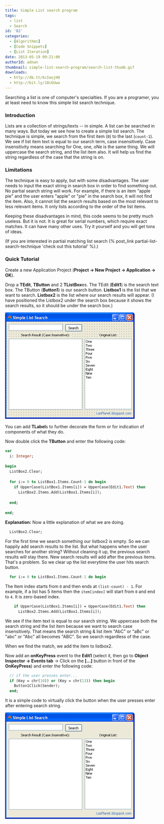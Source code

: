 ```yaml
---
title: Simple List search program
tags:
  - list
  - Search
id: '82'
categories:
  - [Algorithms]
  - [Code Snippets]
  - [List Iteration]
date: 2013-05-19 09:21:00
authorId: adnan
thumbnail: simple-list-search-program/search-list-thumb.gif
downloads:
  - http://db.tt/6cIeojH9
  - http://bit.ly/18cGUwa
---
```


Searching a list is one of computer's specialties. If you are a programer, you at least need to know this simple list search technique.
<!-- more -->


### Introduction

Lists are a collection of strings/texts -- in simple. A list can be searched in many ways. But today we see how to create a simple list search. The technique is simple, we search from the first item (`0`) to the last (`count-1`). We see if list item text is equal to our search term, case insensitively. Case insensitivity means searching for One, one, oNe is the same thing. We will uppercase the search string, and the list item also. It will help us find the string regardless of the case that the string is on.


### Limitations

The technique is easy to apply, but with some disadvantages. The user needs to input the exact string in search box in order to find something out. No partial search string will work. For example, if there is an item "apple pie" and the user enters "apple" or "pie" in the search box, it will not find the item. Also, it cannot list the search results based on the most relevant to less relevant items. It only lists according to the order of the list items.

Keeping these disadvantages in mind, this code seems to be pretty much useless. But it is not. It is great for serial numbers, which require exact matches. It can have many other uses. Try it yourself and you will get tons of ideas.

(If you are interested in partial matching list search {% post_link partial-list-search-technique 'check out this tutorial' %}.)


### Quick Tutorial

Create a new Application Project (**Project -> New Project -> Application -> OK**).

Drop a **TEdit**, **TButton** and 2 **TListBox**es. The TEdit (**Edit1**) is the search text box. The TButton (**Button1**) is our search button. **Listbox1** is the list that we want to search. **Listbox2** is the list where our search results will appear. (I have positioned the Listbox2 under the search box because it shows the search results, so it should be under the search box.)


![Simple list search form in Lazarus form designer](simple-list-search-program/search-form.gif "Simple list search form in Lazarus form designer")


You can add **TLabel**s to further decorate the form or for indication of components of what they do.

Now double click the **TButton** and enter the following code:

```pascal
var
  i: Integer;

begin
  ListBox2.Clear;

  for i:= 0 to ListBox1.Items.Count-1 do begin
    if UpperCase(ListBox1.Items[i]) = UpperCase(Edit1.Text) then
      ListBox2.Items.Add(ListBox1.Items[i]);

  end;

end;
```

**Explanation:**
Now a little explanation of what we are doing.

```pascal
  ListBox2.Clear;
```

For the first time we search something our listbox2 is empty. So we can happily add search results to the list. But what happens when the user searches for another string? Without cleaning it up, the previous search results will stay there. New search results will add after the previous items. That's a problem. So we clear up the list everytime the user hits search button.

```pascal
  for i:= 0 to ListBox1.Items.Count-1 do begin
```

The Item index starts from `0` and then ends at `(list-count) - 1`. For example, if a list has 5 items then the `item[index]` will start from `0` and end to `4`. It is zero-based index.

```pascal
    if UpperCase(ListBox1.Items[i]) = UpperCase(Edit1.Text) then
      ListBox2.Items.Add(ListBox1.Items[i]);
```

We see if the item text is equal to our search string. We uppercase both the search string and the list item because we want to search case insensitively. That means the search string & list item "AbC" or "aBc" or "abc" or "Abc" all becomes "ABC". So we search regardless of the case.

When we find the match, we add the item to listbox2.

Now add an **onKeyPress** event to the **Edit1** (select it, then go to **Object Inspector -> Events tab** -> Click on the **[...]** button in front of the **OnKeyPress**) and enter the following code:

```pascal
  // if the user presses enter...
  if (Key = chr(10)) or (Key = chr(13)) then begin
    Button1Click(Sender);
  end;
```

It is a simple code to virtually click the button when the user presses enter after entering search string.


![Simple list search in Lazarus (runtime)](simple-list-search-program/list-search-lazarus.gif "Simple list search in Lazarus (runtime)")

